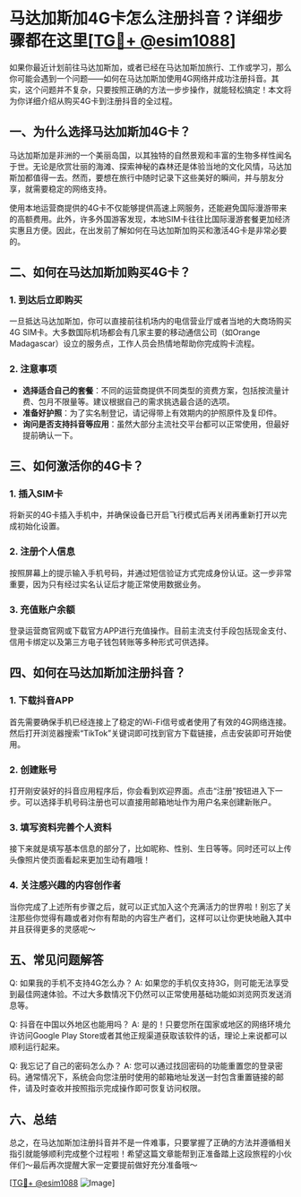# 马达加斯加4G卡怎么注册抖音？详细步骤都在这里[[TG💪+ @esim1088](https://t.me/s/esim1088)]

如果你最近计划前往马达加斯加，或者已经在马达加斯加旅行、工作或学习，那么你可能会遇到一个问题——如何在马达加斯加使用4G网络并成功注册抖音。其实，这个问题并不复杂，只要按照正确的方法一步步操作，就能轻松搞定！本文将为你详细介绍从购买4G卡到注册抖音的全过程。

## 一、为什么选择马达加斯加4G卡？

马达加斯加是非洲的一个美丽岛国，以其独特的自然景观和丰富的生物多样性闻名于世。无论是欣赏壮丽的海滩、探索神秘的森林还是体验当地的文化风情，马达加斯加都值得一去。然而，要想在旅行中随时记录下这些美好的瞬间，并与朋友分享，就需要稳定的网络支持。

使用本地运营商提供的4G卡不仅能够提供高速上网服务，还能避免国际漫游带来的高额费用。此外，许多外国游客发现，本地SIM卡往往比国际漫游套餐更加经济实惠且方便。因此，在出发前了解如何在马达加斯加购买和激活4G卡是非常必要的。

## 二、如何在马达加斯加购买4G卡？

### 1. 到达后立即购买

一旦抵达马达加斯加，你可以直接前往机场内的电信营业厅或者当地的大商场购买4G SIM卡。大多数国际机场都会有几家主要的移动通信公司（如Orange Madagascar）设立的服务点，工作人员会热情地帮助你完成购卡流程。

### 2. 注意事项

- **选择适合自己的套餐**：不同的运营商提供不同类型的资费方案，包括按流量计费、包月不限量等。建议根据自己的需求挑选最合适的选项。
- **准备好护照**：为了实名制登记，请记得带上有效期内的护照原件及复印件。
- **询问是否支持抖音等应用**：虽然大部分主流社交平台都可以正常使用，但最好提前确认一下。

## 三、如何激活你的4G卡？

### 1. 插入SIM卡

将新买的4G卡插入手机中，并确保设备已开启飞行模式后再关闭再重新打开以完成初始化设置。

### 2. 注册个人信息

按照屏幕上的提示输入手机号码，并通过短信验证方式完成身份认证。这一步非常重要，因为只有经过实名认证后才能正常使用数据业务。

### 3. 充值账户余额

登录运营商官网或下载官方APP进行充值操作。目前主流支付手段包括现金支付、信用卡绑定以及第三方电子钱包转账等多种形式可供选择。

## 四、如何在马达加斯加注册抖音？

### 1. 下载抖音APP

首先需要确保手机已经连接上了稳定的Wi-Fi信号或者使用了有效的4G网络连接。然后打开浏览器搜索“TikTok”关键词即可找到官方下载链接，点击安装即可开始使用。

### 2. 创建账号

打开刚安装好的抖音应用程序后，你会看到欢迎界面。点击“注册”按钮进入下一步。可以选择手机号码注册也可以直接用邮箱地址作为用户名来创建新账户。

### 3. 填写资料完善个人资料

接下来就是填写基本信息的部分了，比如昵称、性别、生日等等。同时还可以上传头像照片使页面看起来更加生动有趣哦！

### 4. 关注感兴趣的内容创作者

当你完成了上述所有步骤之后，就可以正式加入这个充满活力的世界啦！别忘了关注那些你觉得有趣或者对你有帮助的内容生产者们，这样可以让你更快地融入其中并且获得更多的灵感呢～

## 五、常见问题解答

Q: 如果我的手机不支持4G怎么办？
A: 如果您的手机仅支持3G，则可能无法享受到最佳网速体验。不过大多数情况下仍然可以正常使用基础功能如浏览网页发送消息等。

Q: 抖音在中国以外地区也能用吗？
A: 是的！只要您所在国家或地区的网络环境允许访问Google Play Store或者其他正规渠道获取该软件的话，理论上来说都可以顺利运行起来。

Q: 我忘记了自己的密码怎么办？
A: 您可以通过找回密码的功能重置您的登录密码。通常情况下，系统会向您注册时使用的邮箱地址发送一封包含重置链接的邮件，请及时查收并按照指示完成操作即可恢复访问权限。

## 六、总结

总之，在马达加斯加注册抖音并不是一件难事，只要掌握了正确的方法并遵循相关指引就能够顺利完成整个过程啦！希望这篇文章能帮到正准备踏上这段旅程的小伙伴们～最后再次提醒大家一定要提前做好充分准备哦～

[[TG💪+ @esim1088](https://t.me/s/esim1088) ![Image](https://i.postimg.cc/4NQfJmqS/Snipaste-2025-05-13-00-14-12.png)]